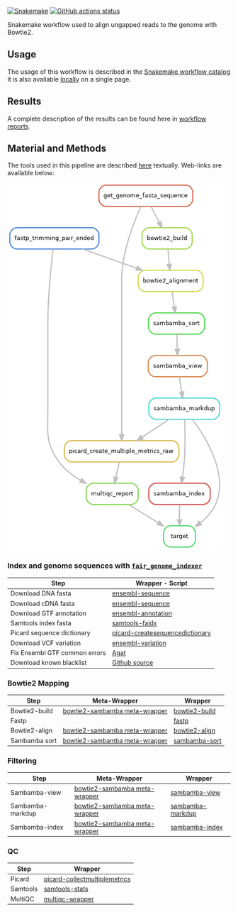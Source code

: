 [![Snakemake](https://img.shields.io/badge/snakemake-≥7.29.0-brightgreen.svg)](https://snakemake.github.io)
[![GitHub actions status](https://github.com/tdayris/fair_genome_indexer/workflows/Tests/badge.svg?branch=main)](https://github.com/tdayris/fair_genome_indexer/actions?query=branch%3Amain+workflow%3ATests)

Snakemake workflow used to align ungapped reads to the genome with Bowtie2.

## Usage

The usage of this workflow is described in the [Snakemake workflow catalog](https://snakemake.github.io/snakemake-workflow-catalog?usage=tdayris/fair_bowtie2_mapping) it is also available [locally](https://github.com/tdayris/fair_bowtie2_mapping/blob/main/workflow/report/usage.rst) on a single page.
 
## Results

A complete description of the results can be found here in [workflow reports](https://github.com/tdayris/fair_bowtie2_mapping/blob/main/workflow/report/results.rst).

## Material and Methods

The tools used in this pipeline are described [here](https://github.com/tdayris/fair_bowtie2_mapping/blob/main/workflow/report/material_methods.rst) textually. Web-links are available below:

![workflow_rulegraph](dag.png)

### Index and genome sequences with [`fair_genome_indexer`](https://github.com/tdayris/fair_genome_indexer/tree/main)

| Step                          | Wrapper - Script                                                                                                                              |
| ----------------------------- | ------------------------------------------------------------------------------------------------------------------------------------ |
| Download DNA fasta            | [ensembl-sequence](https://snakemake-wrappers.readthedocs.io/en/v3.0.0/wrappers/reference/ensembl-sequence.html)                     |
| Download cDNA fasta           | [ensembl-sequence](https://snakemake-wrappers.readthedocs.io/en/v3.0.0/wrappers/reference/ensembl-sequence.html)                     |
| Download GTF annotation       | [ensembl-annotation](https://snakemake-wrappers.readthedocs.io/en/v3.0.0/wrappers/reference/ensembl-annotation.html)                 |
| Samtools index fasta          | [samtools-faidx](https://snakemake-wrappers.readthedocs.io/en/v3.0.0/wrappers/samtools/faidx.html)                                   |
| Picard sequence dictionary    | [picard-createsequencedictionary](https://snakemake-wrappers.readthedocs.io/en/v3.0.0/wrappers/picard/createsequencedictionary.html) |
| Download VCF variation        | [ensembl-variation](https://snakemake-wrappers.readthedocs.io/en/v3.0.0/wrappers/reference/ensembl-variation.html)                   |
| Fix Ensembl GTF common errors | [Agat](https://agat.readthedocs.io/en/latest/tools/agat_convert_sp_gff2gtf.html)                                                     |
| Download known blacklist      | [Github source](https://github.com/Boyle-Lab/Blacklist/tree/master/lists) |

### Bowtie2 Mapping

| Step          | Meta-Wrapper                                                                                                              | Wrapper                                                                                           |
| ------------- | ------------------------------------------------------------------------------------------------------------------------- | ------------------------------------------------------------------------------------------------- |
| Bowtie2-build | [bowtie2-sambamba meta-wrapper](https://snakemake-wrappers.readthedocs.io/en/v3.0.0/meta-wrappers/bowtie2_sambamba.html) | [bowtie2-build](https://snakemake-wrappers.readthedocs.io/en/v3.0.0/wrappers/bowtie2/build.html) |
| Fastp         |                                                                                                                           | [fastp](https://snakemake-wrappers.readthedocs.io/en/stable/wrappers/fastp.html)                  |
| Bowtie2-align | [bowtie2-sambamba meta-wrapper](https://snakemake-wrappers.readthedocs.io/en/v3.0.0/meta-wrappers/bowtie2_sambamba.html) | [bowtie2-align](https://snakemake-wrappers.readthedocs.io/en/v3.0.0/wrappers/bowtie2/align.html) |
| Sambamba sort | [bowtie2-sambamba meta-wrapper](https://snakemake-wrappers.readthedocs.io/en/v3.0.0/meta-wrappers/bowtie2_sambamba.html) | [sambamba-sort](https://snakemake-wrappers.readthedocs.io/en/v3.0.0/wrappers/sambamba/sort.html) |

### Filtering

| Step             | Meta-Wrapper                                                                                                   | Wrapper                                                                                                 |
| ---------------- | ------------------------------------------------------------------------------------------------------------------------- | ------------------------------------------------------------------------------------------------------- |
| Sambamba-view    | [bowtie2-sambamba meta-wrapper](https://snakemake-wrappers.readthedocs.io/en/v3.0.0/meta-wrappers/bowtie2_sambamba.html) | [sambamba-view](https://snakemake-wrappers.readthedocs.io/en/v3.0.0/wrappers/sambamba/view.html)       |
| Sambamba-markdup | [bowtie2-sambamba meta-wrapper](https://snakemake-wrappers.readthedocs.io/en/v3.0.0/meta-wrappers/bowtie2_sambamba.html) | [sambamba-markdup](https://snakemake-wrappers.readthedocs.io/en/v3.0.0/wrappers/sambamba/markdup.html) |
| Sambamba-index   | [bowtie2-sambamba meta-wrapper](https://snakemake-wrappers.readthedocs.io/en/v3.0.0/meta-wrappers/bowtie2_sambamba.html) | [sambamba-index](https://snakemake-wrappers.readthedocs.io/en/v3.0.0/wrappers/sambamba/index.html)     |


### QC

| Step     | Wrapper                                                                                                                          |
| -------- | -------------------------------------------------------------------------------------------------------------------------------- |
| Picard   | [picard-collectmultiplemetrics](https://snakemake-wrappers.readthedocs.io/en/stable/wrappers/picard/collectmultiplemetrics.html) |
| Samtools | [samtools-stats](https://snakemake-wrappers.readthedocs.io/en/stable/wrappers/samtools/stats.html)                               |
| MultiQC  | [multiqc-wrapper](https://snakemake-wrappers.readthedocs.io/en/stable/wrappers/multiqc.html)                                     |